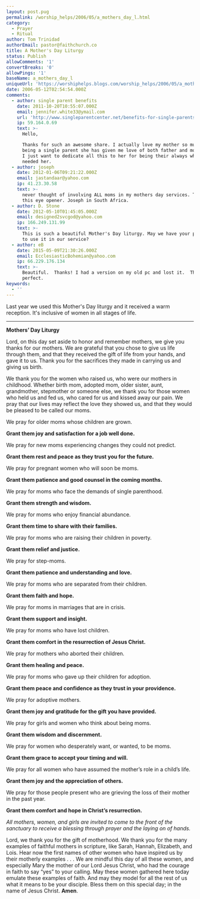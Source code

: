 ```yaml
---
layout: post.pug
permalink: /worship_helps/2006/05/a_mothers_day_l.html 
category:
  - Prayer
  - Ritual
author: Tom Trinidad
authorEmail: pastor@faithchurch.co
title: A Mother's Day Liturgy
status: Publish
allowComments: '1'
convertBreaks: '0'
allowPings: '1'
baseName: a_mothers_day_l
uniqueUrl: 'https://worshiphelps.blogs.com/worship_helps/2006/05/a_mothers_day_l.html '
date: 2006-05-12T02:54:54.000Z
comments:
  - author: single parent benefits
    date: 2011-10-20T10:55:07.000Z
    email: jennifer.white33@ymail.com
    url: 'http://www.singleparentcenter.net/benefits-for-single-parents.html'
    ip: 59.164.0.69
    text: >-
      Hello,

      Thanks for such an awesome share. I actually love my mother so much as
      being a single parent she has given me love of both father and mother and
      I just want to dedicate all this to her for being their always whenever i
      needed her.
  - author: joseph
    date: 2012-01-06T09:21:22.000Z
    email: jastandaar@yahoo.com
    ip: 41.23.30.58
    text: >-
      never thought of involving ALL moms in my mothers day services. Thanx for
      this eye opener. Joseph in South Africa.
  - author: D. Stone
    date: 2012-05-10T01:45:05.000Z
    email: designed2svcgod@yahoo.com
    ip: 166.249.131.99
    text: >-
      This is such a beautiful Mother's Day liturgy. May we have your permission
      to use it in our service?
  - author: eB
    date: 2015-05-09T21:30:26.000Z
    email: EcclesiasticBohemian@yahoo.com
    ip: 66.229.176.134
    text: >-
      Beautiful.  Thanks! I had a version on my old pc and lost it.  This is
      perfect.
keywords:
  - ''
---
```

Last year we used this Mother's Day liturgy and it received a warm reception. It's inclusive of women in all stages of life.
***
**Mothers’ Day Liturgy**

Lord, on this day set aside to honor and remember mothers, we give you thanks for our mothers. We are grateful that you chose to give us life through them, and that they received the gift of life from your hands, and gave it to us. Thank you for the sacrifices they made in carrying us and giving us birth.

We thank you for the women who raised us, who were our mothers in childhood. Whether birth mom, adopted mom, older sister, aunt, grandmother, stepmother or someone else, we thank you for those women who held us and fed us, who cared for us and kissed away our pain. We pray that our lives may reflect the love they showed us, and that they would be pleased to be called our moms.

We pray for older moms whose children are grown.

**Grant them joy and satisfaction for a job well done.**

We pray for new moms experiencing changes they could not predict.

**Grant them rest and peace as they trust you for the future.**

We pray for pregnant women who will soon be moms.

**Grant them patience and good counsel in the coming months.**

We pray for moms who face the demands of single parenthood.

**Grant them strength and wisdom.**

We pray for moms who enjoy financial abundance.

**Grant them time to share with their families.**

We pray for moms who are raising their children in poverty.

**Grant them relief and justice.**

We pray for step-moms.

**Grant them patience and understanding and love.**

We pray for moms who are separated from their children.

**Grant them faith and hope.**

We pray for moms in marriages that are in crisis.

**Grant them support and insight.**

We pray for moms who have lost children.

**Grant them comfort in the resurrection of Jesus Christ.**

  

We pray for mothers who aborted their children.

**Grant them healing and peace.**

We pray for moms who gave up their children for adoption.

**Grant them peace and confidence as they trust in your providence.**

We pray for adoptive mothers.

**Grant them joy and gratitude for the gift you have provided.**

We pray for girls and women who think about being moms.

**Grant them wisdom and discernment.**

We pray for women who desperately want, or wanted, to be moms.

**Grant them grace to accept your timing and will.**

We pray for all women who have assumed the mother’s role in a child’s life.

**Grant them joy and the appreciation of others.**

We pray for those people present who are grieving the loss of their mother in the past year.

**Grant them comfort and hope in Christ’s resurrection.**

_All mothers, women, and girls are invited to come to the front of the sanctuary to receive a blessing through prayer and the laying on of hands._

Lord, we thank you for the gift of motherhood. We thank you for the many examples of faithful mothers in scripture, like Sarah, Hannah, Elizabeth, and Lois. Hear now the first names of other women who have inspired us by their motherly examples . . . We are mindful this day of all these women, and especially Mary the mother of our Lord Jesus Christ, who had the courage in faith to say “yes” to your calling. May these women gathered here today emulate these examples of faith. And may they model for all the rest of us what it means to be your disciple. Bless them on this special day; in the name of Jesus Christ. **Amen**.